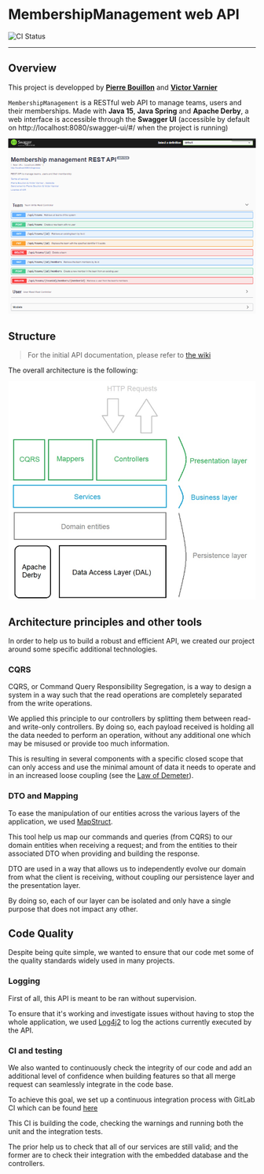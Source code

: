 # MembershipManagement web API

![CI Status](https://gitlab.telecomnancy.univ-lorraine.fr/sdisapp2021/membership-management/badges/master/pipeline.svg)

---

## Overview

This project is developped by **[Pierre Bouillon](https://www.linkedin.com/in/pierre-bouillon/)**
and **[Victor Varnier](https://www.linkedin.com/in/victor-varnier/)**

`MembershipManagement` is a RESTful web API to manage teams, users and their
memberships. Made with **Java 15**, **Java Spring** and **Apache Derby**, a web
interface is accessible through the **Swagger UI** (accessible by default on
http://localhost:8080/swagger-ui/#/ when the project is running)

![Swagger UI](./docs/images/swagger-overview-v1.png)

## Structure

> For the initial API documentation, please refer to [the wiki](https://gitlab.telecomnancy.univ-lorraine.fr/sdisapp2021/membership-management/-/wikis/home)

The overall architecture is the following:

![architecture](./docs/images/architecture-overview-v1.jpg)

## Architecture principles and other tools

In order to help us to build a robust and efficient API, we created our
project around some specific additional technologies.

### CQRS

CQRS, or Command Query Responsibility Segregation, is a way to design
a system in a way such that the read operations are completely
separated from the write operations.  

We applied this principle to our controllers by splitting them between
read- and write-only controllers. By doing so, each payload received
is holding all the data needed to perform an operation, without any
additional one which may be misused or provide too much information.

This is resulting in several components with a specific
closed scope that can only access and use the minimal amount
of data it needs to operate and in an increased loose coupling
(see the [Law of Demeter](https://en.wikipedia.org/wiki/Law_of_Demeter)).

### DTO and Mapping

To ease the manipulation of our entities across the various layers of the
application, we used [MapStruct](https://mapstruct.org/).

This tool help us map our commands and queries (from CQRS) to our domain
entities when receiving a request; and from the entities to their associated
DTO when providing and building the response.

DTO are used in a way that allows us to independently evolve our domain from what the
client is receiving, without coupling our persistence layer and the presentation
layer.

By doing so, each of our layer can be isolated and only have a single purpose
that does not impact any other.

## Code Quality

Despite being quite simple, we wanted to ensure that our code met some of the
quality standards widely used in many projects.

### Logging

First of all, this API is meant to be ran without supervision.

To ensure that it's working and investigate issues without having to stop the
whole application, we used [Log4j2](https://logging.apache.org/log4j/2.x/) to
log the actions currently executed by the API.

### CI and testing

We also wanted to continuously check the integrity of our code and add an
additional level of confidence when building features so that all merge request
can seamlessly integrate in the code base.

To achieve this goal, we set up a continuous integration process with GitLab CI
which can be found [here](https://gitlab.telecomnancy.univ-lorraine.fr/sdisapp2021/membership-management/-/pipelines)

This CI is building the code, checking the warnings and running both the unit
and the integration tests. 

The prior help us to check that all of our services are still valid; and
the former are to check their integration with the embedded database and the
controllers.
